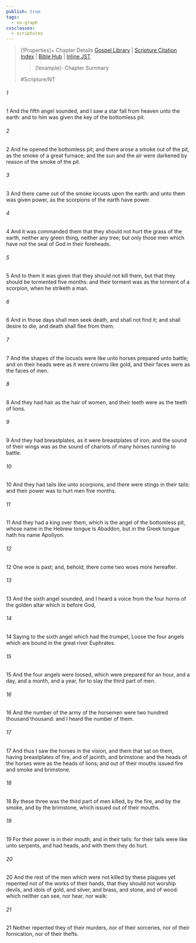 ```yaml
---
publish: true
tags:
  - no-graph
cssclasses:
  - scriptures
---
```

>[!Properties]+ Chapter Details
>[Gospel Library](https://churchofjesuschrist.org/study/scriptures/nt/rev/9?lang=eng)    |    [Scripture Citation Index](https://scriptures.byu.edu/#0a609::c0a609)    |    [Bible Hub](https://biblehub.com/revelation/9.htm)    |    [Inline JST](https://scripturetoolbox.com/html/ic/Revelation/9.html)
>>[!example]- Chapter Summary
>> 
> 
>
>#Scripture/NT
###### 1
1 And the fifth angel sounded, and I saw a star fall from heaven unto the earth: and to him was given the key of the bottomless pit.
###### 2
2 And he opened the bottomless pit; and there arose a smoke out of the pit, as the smoke of a great furnace; and the sun and the air were darkened by reason of the smoke of the pit.
###### 3
3 And there came out of the smoke locusts upon the earth: and unto them was given power, as the scorpions of the earth have power.
###### 4
4 And it was commanded them that they should not hurt the grass of the earth, neither any green thing, neither any tree; but only those men which have not the seal of God in their foreheads.
###### 5
5 And to them it was given that they should not kill them, but that they should be tormented five months: and their torment was as the torment of a scorpion, when he striketh a man.
###### 6
6 And in those days shall men seek death, and shall not find it; and shall desire to die, and death shall flee from them.
###### 7
7 And the shapes of the locusts were like unto horses prepared unto battle; and on their heads were as it were crowns like gold, and their faces were as the faces of men.
###### 8
8 And they had hair as the hair of women, and their teeth were as the teeth of lions.
###### 9
9 And they had breastplates, as it were breastplates of iron; and the sound of their wings was as the sound of chariots of many horses running to battle.
###### 10
10 And they had tails like unto scorpions, and there were stings in their tails: and their power was to hurt men five months.
###### 11
11 And they had a king over them, which is the angel of the bottomless pit, whose name in the Hebrew tongue is Abaddon, but in the Greek tongue hath his name Apollyon.
###### 12
12 One woe is past; and, behold, there come two woes more hereafter.
###### 13
13 And the sixth angel sounded, and I heard a voice from the four horns of the golden altar which is before God,
###### 14
14 Saying to the sixth angel which had the trumpet, Loose the four angels which are bound in the great river Euphrates.
###### 15
15 And the four angels were loosed, which were prepared for an hour, and a day, and a month, and a year, for to slay the third part of men.
###### 16
16 And the number of the army of the horsemen were two hundred thousand thousand: and I heard the number of them.
###### 17
17 And thus I saw the horses in the vision, and them that sat on them, having breastplates of fire, and of jacinth, and brimstone: and the heads of the horses were as the heads of lions; and out of their mouths issued fire and smoke and brimstone.
###### 18
18 By these three was the third part of men killed, by the fire, and by the smoke, and by the brimstone, which issued out of their mouths.
###### 19
19 For their power is in their mouth, and in their tails: for their tails were like unto serpents, and had heads, and with them they do hurt.
###### 20
20 And the rest of the men which were not killed by these plagues yet repented not of the works of their hands, that they should not worship devils, and idols of gold, and silver, and brass, and stone, and of wood: which neither can see, nor hear, nor walk:
###### 21
21 Neither repented they of their murders, nor of their sorceries, nor of their fornication, nor of their thefts.
